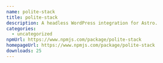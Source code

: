 ```yaml
---
name: polite-stack
title: polite-stack
description: A headless WordPress integration for Astro.
categories:
  - uncategorized
npmUrl: https://www.npmjs.com/package/polite-stack
homepageUrl: https://www.npmjs.com/package/polite-stack
downloads: 25
---
```

